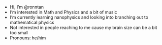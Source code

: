 - Hi, I’m @ronntan
- I’m interested in Math and Physics and a bit of music
- I’m currently learning nanophysics and looking into branching out to mathematical physics
- Not interested in people reaching to me cause my brain size can be a bit too small
- Pronouns: he/him

<!---
ronntan/ronntan is a ✨ special ✨ repository because its `README.md` (this file) appears on your GitHub profile.
You can click the Preview link to take a look at your changes.
--->
